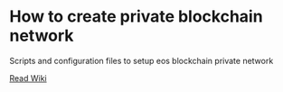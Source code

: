 # How to create private blockchain network    
Scripts and configuration files to setup eos blockchain private network

[Read Wiki](https://github.com/clementinEOS-it/clementineos-node-config/wiki)


